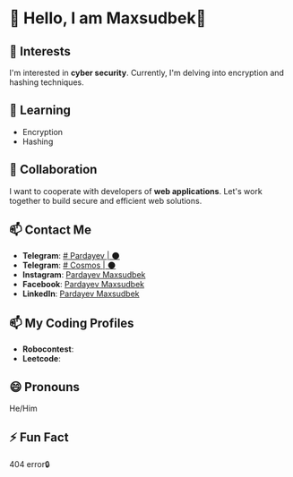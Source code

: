 # 👋 Hello, I am Maxsudbek🙂

## 👀 Interests
I'm interested in **cyber security**. Currently, I'm delving into encryption and hashing techniques.

## 🌱 Learning
- Encryption
- Hashing

## 💞️ Collaboration
I want to cooperate with developers of **web applications**. Let's work together to build secure and efficient web solutions.

## 📫 Contact Me
- **Telegram**: [# Pardayev | 🌑](https://t.me/Pardayev_Maxsudbek2)
- **Telegram**: [# Cosmos | 🌑](https://t.me/Pardayev_Maxsudbek1)
- **Instagram**: [Pardayev Maxsudbek](https://www.instagram.com/pardayev_maxsud)
- **Facebook**: [Pardayev Maxsudbek](https://www.facebook.com/profile.php?id=100070846161557)
- **LinkedIn**: [Pardayev Maxsudbek](https://www.linkedin.com/in/maxsudbek-pardayev-798541260/)

## 📫 My Coding Profiles
- **Robocontest**: []()
- **Leetcode**: []()

## 😄 Pronouns
He/Him

## ⚡ Fun Fact
404 error🔒
